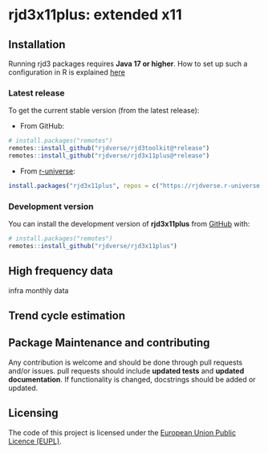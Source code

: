 
<!-- README.md is generated from README.Rmd. Please edit that file -->

# rjd3x11plus: extended x11

<!-- badges: start -->
<!-- badges: end -->

## Installation

Running rjd3 packages requires **Java 17 or higher**. How to set up such
a configuration in R is explained
[here](https://jdemetra-new-documentation.netlify.app/#Rconfig)

### Latest release

To get the current stable version (from the latest release):

- From GitHub:

``` r
# install.packages("remotes")
remotes::install_github("rjdverse/rjd3toolkit@*release")
remotes::install_github("rjdverse/rjd3x11plus@*release")
```

- From [r-universe](https://rjdverse.r-universe.dev/rjd3x11plus):

``` r
install.packages("rjd3x11plus", repos = c("https://rjdverse.r-universe.dev", "https://cloud.r-project.org"))
```

### Development version

You can install the development version of **rjd3x11plus** from
[GitHub](https://github.com/) with:

``` r
# install.packages("remotes")
remotes::install_github("rjdverse/rjd3x11plus")
```

## High frequency data

infra monthly data

## Trend cycle estimation

## Package Maintenance and contributing

Any contribution is welcome and should be done through pull requests
and/or issues. pull requests should include **updated tests** and
**updated documentation**. If functionality is changed, docstrings
should be added or updated.

## Licensing

The code of this project is licensed under the [European Union Public
Licence
(EUPL)](https://interoperable-europe.ec.europa.eu:443/collection/eupl/eupl-text-eupl-12).
